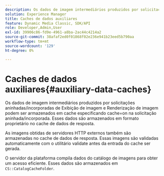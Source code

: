 ```yaml
---
description: Os dados de imagem intermediários produzidos por solicitações aninhadas/incorporadas de Exibição de imagem e Renderização de imagem podem ser armazenados em cache especificando cache=on na solicitação aninhada/incorporada. Esses dados são armazenados em formato proprietário no cache de dados de resposta.
solution: Experience Manager
title: Caches de dados auxiliares
feature: Dynamic Media Classic, SDK/API
role: Developer,Admin,User
exl-id: 39906c86-fd9e-4961-a8ba-2ac44c4214a2
source-git-commit: 38afaf2ed0f01868f02e236e941b23eed5b790aa
workflow-type: tm+mt
source-wordcount: '129'
ht-degree: 0%

---
```


# Caches de dados auxiliares{#auxiliary-data-caches}

Os dados de imagem intermediários produzidos por solicitações aninhadas/incorporadas de Exibição de imagem e Renderização de imagem podem ser armazenados em cache especificando cache=on na solicitação aninhada/incorporada. Esses dados são armazenados em formato proprietário no cache de dados de resposta.

As imagens obtidas de servidores HTTP externos também são armazenadas no cache de dados de resposta. Essas imagens são validadas automaticamente com o utilitário validate antes da entrada do cache ser gerada.

O servidor da plataforma compila dados do catálogo de imagens para obter um acesso eficiente. Esses dados são armazenados em `CS::CatalogCacheFolder`.
